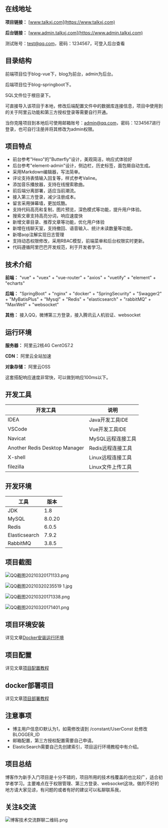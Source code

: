 ## 在线地址

**项目链接：** [www.talkxj.com](https://www.talkxj.com)

**后台链接：** [www.admin.talkxj.com](https://www.admin.talkxj.com)

测试账号：test@qq.com，密码：1234567，可登入后台查看

## 目录结构

前端项目位于blog-vue下，blog为前台，admin为后台。

后端项目位于blog-springboot下。

SQL文件位于根目录下。

可直接导入该项目于本地，修改后端配置文件中的数据库连接信息，项目中使用到的关于阿里云功能和第三方授权登录等需要自行开通。

当你克隆项目到本地后可使用邮箱账号：admin@qq.com，密码：1234567进行登录，也可自行注册并将其修改为admin权限。

## 项目特点

- 前台参考"Hexo"的"Butterfly"设计，美观简洁，响应式体验好
- 后台参考"element-admin"设计，侧边栏，历史标签，面包屑自动生成。
- 采用Markdown编辑器，写法简单。
- 评论支持表情输入回复等，样式参考Valine。
- 添加音乐播放器，支持在线搜索歌曲。
- 前后端分离部署，适应当前潮流。
- 接入第三方登录，减少注册成本。
- 留言采用弹幕墙，更加炫酷。
- 支持代码高亮和复制，图片预览，深色模式等功能，提升用户体验。
- 搜索文章支持高亮分词，响应速度快
- 新增文章目录、推荐文章等功能，优化用户体验
- 新增在线聊天室，支持撤回、语音输入、统计未读数量等功能。
- 新增aop注解实现日志管理  
- 支持动态权限修改，采用RBAC模型，前端菜单和后台权限实时更新。
- 代码遵循阿里巴巴开发规范，利于开发者学习。

## 技术介绍

**前端：** "vue" + "vuex" + "vue-router" + "axios" + "vuetify" + "element" + "echarts"

**后端：** "SpringBoot" + "nginx" + "docker" + "SpringSecurity" + "Swagger2" + "MyBatisPlus" + "Mysql" + "Redis" + "elasticsearch" + "rabbitMQ" + "MaxWell" + "websocket"

**其他：** 接入QQ，微博第三方登录，接入腾讯云人机验证、websocket

## 运行环境

**服务器：** 阿里云2核4G CentOS7.2

**CDN：** 阿里云全站加速

**对象存储：** 阿里云OSS

这套搭配响应速度非常快，可以做到响应100ms以下。

## 开发工具

|开发工具|说明|
|-|-|
|IDEA|Java开发工具IDE|
|VSCode|Vue开发工具IDE|
|Navicat|MySQL远程连接工具|
|Another Redis Desktop Manager|Redis远程连接工具|
|X-shell|Linux远程连接工具|
|filezilla|Linux文件上传工具|

## 开发环境

|工具|版本|
|-|-|
|JDK|1.8|
|MySQL|8.0.20|
|Redis|6.0.5|
|Elasticsearch|7.9.2|
|RabbitMQ|3.8.5|

## 项目截图

![QQ截图20210320171133.png](https://www.static.talkxj.com/articles/1616231666692.png)

![QQ截图20210320235519 1.jpg](https://www.static.talkxj.com/articles/1616255938601.jpg)

![QQ截图20210320171338.png](https://www.static.talkxj.com/articles/1616231705373.png)

![QQ截图20210320171401.png](https://www.static.talkxj.com/articles/1616231714148.png)

## 项目环境安装

详见文章[Docker安装运行环境](https://www.talkxj.com/articles/2)

## 项目配置

详见文章[项目配置教程](https://www.talkxj.com/articles/3)

## docker部署项目

详见文章[项目部署教程](https://www.talkxj.com/articles/13)

## 注意事项

- 博主用户信息ID默认为1，如需修改请到 /constant/UserConst 处修改BLOGGER_ID
- 邮箱配置，第三方授权配置需要自己申请。
- ElasticSearch需要自己先创建索引，项目运行环境教程中有介绍。

## 项目总结

博客作为新手入门项目是十分不错的，项目所用的技术栈覆盖的也比较广，适合初学者学习。主要难点在于权限管理、第三方登录、websocket这块。做的不好的地方请大家见谅，有问题的或者有好的建议可以私聊联系我，

## 关注&交流

![博客技术交流群聊二维码.png](https://www.static.talkxj.com/articles/1594437310326.png)





